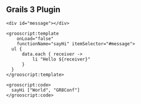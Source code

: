 ## Grails 3 Plugin
    <div id="message"></div>
    
    <grooscript:template
        onLoad="false"
        functionName="sayHi" itemSelector="#message">
      ul {
          data.each { receiver ->
              li "Hello ${receiver}"
          }
      }
    </grooscript:template>

    <grooscript:code>
      sayHi ["World", "GR8Conf"]
    </grooscript:code>
